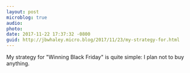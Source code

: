 ```yaml
---
layout: post
microblog: true
audio: 
photo: 
date: 2017-11-22 17:37:32 -0800
guid: http://jbwhaley.micro.blog/2017/11/23/my-strategy-for.html
---
```

My strategy for "Winning Black Friday" is quite simple: I plan not to buy anything.

